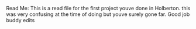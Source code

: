 Read Me: This is a read file for the first project youve done in Holberton. this was very confusing at the time of doing but youve surely gone far. Good job buddy
edits

